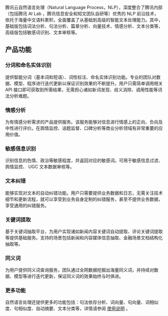 腾讯云自然语言处理（Natural Language Process，NLP），深度整合了腾讯内部（包括腾讯 AI Lab ，腾讯信息安全和知文团队自研等）优秀的 NLP 前沿技术，依托于海量中文语料累积，全面覆盖了从基础到高级的智能文本处理能力。其中，基础版包括词法分析、句法分析、篇章分析、向量技术、情感分析、文本分类等，高级版包括敏感词识别、文本审核等。

## 产品功能
### 分词和命名实体识别
提供智能分词（基本词和短语）、词性标注、命名实体识别功能。专业的团队对数据、模型、程序进行迭代更新以保证识别效果的不断提升。用户只需简单调用相关 API 接口即可获取到所需结果，无需担心诸如新词发现、歧义消除、调用性能等词法分析难题。

### 情感分析
为有情感分析需求的产品提供服务。该服务能够对信息进行情感上的正向、负向及中性进行评价。在舆情监控、话题监督、口碑分析等商业分析领域有非常重要的应用价值。

### 敏感信息识别
识别信息的色情、政治等敏感程度，并返回对应的敏感词。可用于敏感信息过滤、舆情监控、 UGC 文本数据审核等。

### 文本纠错
能够实现对文本的自动纠错功能。用户只需要提供业务数据和日志，无需关注技术细节和更新流程，就可以享受到业务自身定制的纠错服务，甚至不提供业务数据，享受通用的纠错服务。

### 关键词提取
基于关键词抽取平台，为用户实现诸如新闻内容关键词自动提取、评论关键词提取等提供基础服务。支持的场景包括新闻和内容媒体信息抽取、金融场景文档结构化抽取等。

### 同义词
为用户提供同义词查询服务，团队通过全网数据挖掘出海量同义词，并持续对数据、模型等进行迭代更新，保证同义词的效果始终与时俱进。

### 更多功能
自然语言处理还提供更多的功能包括：句法依存分析、词向量、句向量、词相似度、句相似度、自动摘要、文本分类等，详情请参阅 [使用说明](https://cloud.tencent.com/document/product/271/35484) 。




